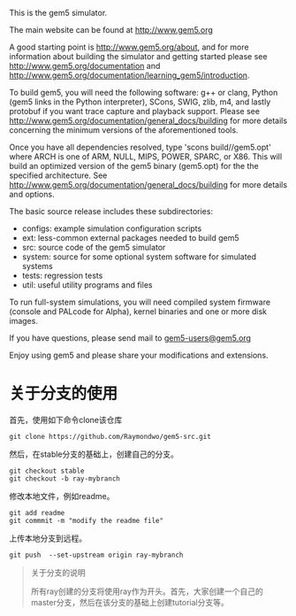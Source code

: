 This is the gem5 simulator.

The main website can be found at http://www.gem5.org

A good starting point is http://www.gem5.org/about, and for
more information about building the simulator and getting started
please see http://www.gem5.org/documentation and
http://www.gem5.org/documentation/learning_gem5/introduction.

To build gem5, you will need the following software: g++ or clang,
Python (gem5 links in the Python interpreter), SCons, SWIG, zlib, m4,
and lastly protobuf if you want trace capture and playback
support. Please see http://www.gem5.org/documentation/general_docs/building
for more details concerning the minimum versions of the aforementioned tools.

Once you have all dependencies resolved, type 'scons
build/<ARCH>/gem5.opt' where ARCH is one of ARM, NULL, MIPS, POWER, SPARC,
or X86. This will build an optimized version of the gem5 binary (gem5.opt)
for the the specified architecture. See
http://www.gem5.org/documentation/general_docs/building for more details and
options.

The basic source release includes these subdirectories:
   - configs: example simulation configuration scripts
   - ext: less-common external packages needed to build gem5
   - src: source code of the gem5 simulator
   - system: source for some optional system software for simulated systems
   - tests: regression tests
   - util: useful utility programs and files

To run full-system simulations, you will need compiled system firmware
(console and PALcode for Alpha), kernel binaries and one or more disk
images.

If you have questions, please send mail to gem5-users@gem5.org

Enjoy using gem5 and please share your modifications and extensions.

# 关于分支的使用

首先，使用如下命令clone该仓库
```
git clone https://github.com/Raymondwo/gem5-src.git
```

然后，在stable分支的基础上，创建自己的分支。
```
git checkout stable
git checkout -b ray-mybranch
```

修改本地文件，例如readme。
```
git add readme
git commmit -m "modify the readme file"
```

上传本地分支到远程。

```
git push  --set-upstream origin ray-mybranch
```


> 关于分支的说明
> 
> 所有ray创建的分支将使用ray作为开头。首先，大家创建一个自己的master分支，然后在该分支的基础上创建tutorial分支等。

